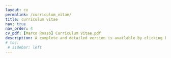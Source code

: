 ```yaml
---
layout: cv
permalink: /curriculum_vitae/
title: curriculum vitae
nav: true
nav_order: 4
cv_pdf: [Marco Rosso] Curriculum Vitae.pdf
description: A complete and detailed version is available by clicking PDF icon.
# toc:
 # sidebar: left
---
```

